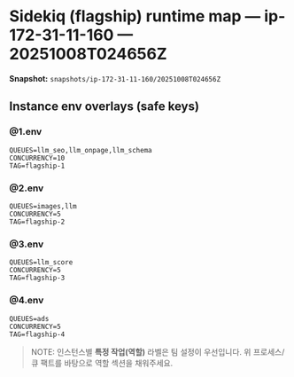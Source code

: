 # Sidekiq (flagship) runtime map — ip-172-31-11-160 — 20251008T024656Z

**Snapshot:** `snapshots/ip-172-31-11-160/20251008T024656Z`


## Instance env overlays (safe keys)

### @1.env
```env
QUEUES=llm_seo,llm_onpage,llm_schema
CONCURRENCY=10
TAG=flagship-1
```

### @2.env
```env
QUEUES=images,llm
CONCURRENCY=5
TAG=flagship-2
```

### @3.env
```env
QUEUES=llm_score
CONCURRENCY=5
TAG=flagship-3
```

### @4.env
```env
QUEUES=ads
CONCURRENCY=5
TAG=flagship-4
```

> NOTE: 인스턴스별 **특정 작업(역할)** 라벨은 팀 설정이 우선입니다. 위 프로세스/큐 팩트를 바탕으로 역할 섹션을 채워주세요.
